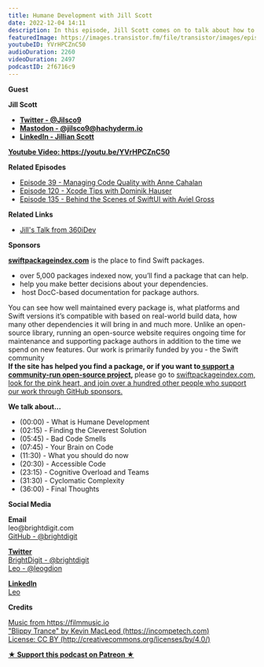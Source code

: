 ```yaml
---
title: Humane Development with Jill Scott
date: 2022-12-04 14:11
description: In this episode, Jill Scott comes on to talk about how to help your team build easily maintainable code for future developers and how cognitive overload can impair your developers.
featuredImage: https://images.transistor.fm/file/transistor/images/episode/1111768/full_1670086699-artwork.jpg
youtubeID: YVrHPCZnC50
audioDuration: 2260
videoDuration: 2497
podcastID: 2f6716c9
---
```

<p><b>Guest</b></p><p><strong>Jill Scott</strong></p><ul>
<li><a href="https://twitter.com/Jilsco9"><strong>Twitter - @Jilsco9</strong></a></li>
<li><a href="https://hachyderm.io/@jilsco9"><strong>Mastodon - @jilsco9@hachyderm.io</strong></a></li>
<li><a href="https://www.linkedin.com/in/jill-m-scott/"><strong>LinkedIn - Jillian Scott</strong></a></li>
</ul><p><a href="https://youtu.be/YVrHPCZnC50"><strong>Youtube Video: https://youtu.be/YVrHPCZnC50</strong></a></p><p><b>Related Episodes</b></p><ul>
<li><a href="https://share.transistor.fm/s/99f236b1">Episode 39 - Managing Code Quality with Anne Cahalan</a></li>
<li><a href="https://share.transistor.fm/s/3637f231">Episode 120 - Xcode Tips with Dominik Hauser</a></li>
<li><a href="https://share.transistor.fm/s/01d57581">Episode 135 - Behind the Scenes of SwiftUI with Aviel Gross</a></li>
</ul><p><b>Related Links </b></p><ul><li><a href="https://youtu.be/JnfhgE_ojj4">Jill's Talk from 360iDev</a></li></ul><p><b>Sponsors</b></p><p><a href="https://swiftpackageindex.com/"><strong>swiftpackageindex.com</strong></a> is the place to find Swift packages. </p><ul>
<li>over 5,000 packages indexed now, you’ll find a package that can help. </li>
<li>help you make better decisions about your dependencies.</li>
<li> host DocC-based documentation for package authors.</li>
</ul><p>You can see how well maintained every package is, what platforms and Swift versions it’s compatible with based on real-world build data, how many other dependencies it will bring in and much more. Unlike an open-source library, running an open-source website requires ongoing time for maintenance and supporting package authors in addition to the time we spend on new features. Our work is primarily funded by you - the Swift community<br><strong>If the site has helped you find a package, or if you want to</strong><a href="https://github.com/sponsors/SwiftPackageIndex"><strong> support a community-run open-source project</strong></a><strong>, </strong>please go to <a href="https://github.com/sponsors/SwiftPackageIndex">swiftpackageindex.com, look for the pink heart, and join over a hundred other people who support our work through GitHub sponsors.</a></p><p><b>We talk about...</b></p><p></p><ul>
  <li>(00:00) - What is Humane Development</li>
  <li>(02:15) - Finding the Cleverest Solution</li>
  <li>(05:45) - Bad Code Smells</li>
  <li>(07:45) - Your Brain on Code</li>
  <li>(11:30) - What you should do now</li>
  <li>(20:30) - Accessible Code</li>
  <li>(23:15) - Cognitive Overload and Teams</li>
  <li>(31:30) - Cyclomatic Complexity</li>
  <li>(36:00) - Final Thoughts</li>
</ul><p><b>Social Media</b></p><p><strong>Email</strong><br>leo@brightdigit.com<br><a href="https://github.com/brightdigit">GitHub - @brightdigit</a></p><p><a href="https://twitter.com/brightdigit"><strong>Twitter </strong><br>BrightDigit - @brightdigit</a><br><a href="https://twitter.com/leogdion">Leo - @leogdion</a></p><p><a href="https://www.linkedin.com/company/bright-digit"><strong>LinkedIn</strong><br></a><a href="https://www.linkedin.com/in/leogdion/">Leo</a></p><p><b>Credits</b></p><p><a href="https://filmmusic.io/">Music from https://filmmusic.io</a><br><a href="https://incompetech.com/">"Blippy Trance" by Kevin MacLeod (https://incompetech.com)</a><br><a href="http://creativecommons.org/licenses/by/4.0/">License: CC BY (http://creativecommons.org/licenses/by/4.0/)</a></p><strong>
  <a href="https://www.patreon.com/empowerappsshow" rel="payment" title="★ Support this podcast on Patreon ★">★ Support this podcast on Patreon ★</a>
</strong>
      